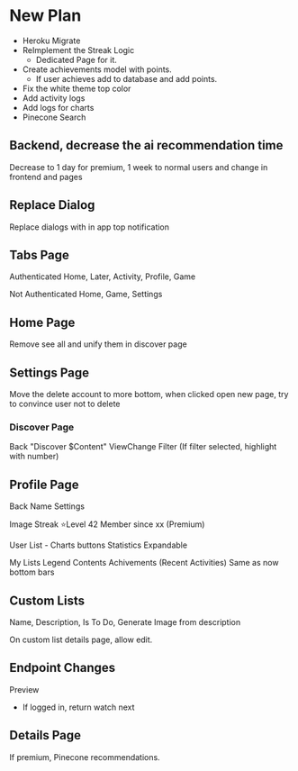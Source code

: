 # New Plan

- Heroku Migrate
- ReImplement the Streak Logic
  - Dedicated Page for it.
- Create achievements model with points.
  - If user achieves add to database and add points.
- Fix the white theme top color
- Add activity logs
- Add logs for charts
- Pinecone Search

## Backend, decrease the ai recommendation time 

Decrease to 1 day for premium, 1 week to normal users and change in frontend and pages

## Replace Dialog

Replace dialogs with in app top notification

## Tabs Page

Authenticated
Home, Later, Activity, Profile, Game

Not Authenticated
Home, Game, Settings


## Home Page

Remove see all and unify them in discover page

## Settings Page

Move the delete account to more bottom,
when clicked open new page,
try to convince user not to delete

### Discover Page

Back "Discover $Content" ViewChange Filter (If filter selected, highlight with number)

## Profile Page

Back Name Settings

Image Streak
⭐️Level 42
Member since xx (Premium)

User List - Charts buttons
Statistics Expandable

My Lists
Legend Contents
Achivements
(Recent Activities)
Same as now bottom bars

## Custom Lists

Name, Description, Is To Do, Generate Image from description

On custom list details page, allow edit.

## Endpoint Changes

Preview

- If logged in, return watch next

## Details Page

If premium, Pinecone recommendations.
